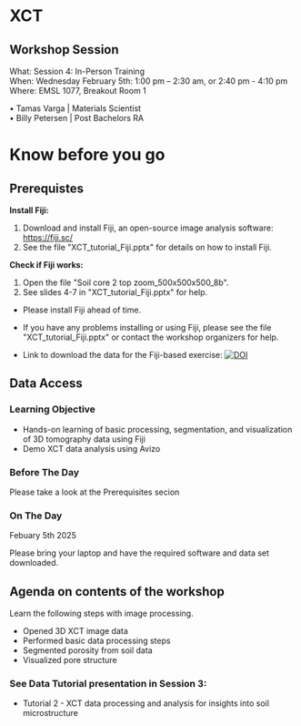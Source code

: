 # XCT

## Workshop Session
What: Session 4: In-Person Training   <br>
When: Wednesday February 5th: 1:00 pm – 2:30 am, or  2:40 pm - 4:10 pm <br>
Where:  EMSL 1077, Breakout Room 1

•	Tamas Varga | Materials Scientist  <br>
•	Billy Petersen | Post Bachelors RA   <br>


# Know before you go

## Prerequistes

**Install Fiji:**

1. Download and install Fiji, an open-source image analysis software: https://fiji.sc/
2. See the file "XCT_tutorial_Fiji.pptx" for details on how to install Fiji.

**Check if Fiji works:**

1. Open the file "Soil core 2 top zoom_500x500x500_8b".
2. See slides 4-7 in "XCT_tutorial_Fiji.pptx" for help.

* Please install Fiji ahead of time.
* If you have any problems installing or using Fiji, please see the file "XCT_tutorial_Fiji.pptx" or contact the workshop organizers for help.

* Link to download the data for the Fiji-based exercise: [![DOI](https://zenodo.org/badge/DOI/10.5281/zenodo.8377888.svg)](https://doi.org/10.5281/zenodo.8377888)

  
## Data Access

### Learning Objective

* Hands-on learning of basic processing, segmentation, and visualization of 3D tomography data using Fiji
* Demo XCT data analysis using Avizo

### Before The Day

Please take a look at the Prerequisites secion

### On The Day

Febuary 5th 2025

Please bring your laptop and have the required software and data set downloaded. 

## Agenda on contents of the workshop

Learn the following steps with image processing. 
* Opened 3D XCT image data
* Performed basic data processing steps
* Segmented porosity from soil data
* Visualized pore structure

### See Data Tutorial presentation in Session 3: 

* Tutorial 2 - XCT data processing and analysis for insights into soil microstructure


